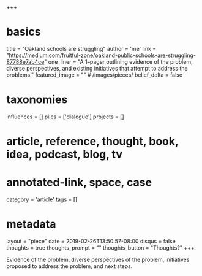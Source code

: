 +++
# basics
title     		 	= "Oakland schools are struggling"
author    		 	= 'me'
link      		 	= "https://medium.com/fruitful-zone/oakland-public-schools-are-struggling-87788e7ab4ce"
one_liner 		 	= "A 1–pager outlining evidence of the problem, diverse perspectives, and existing initiatives that attempt to address the problems."
featured_image 	= "" # /images/pieces/
belief_delta   	= false

# taxonomies
influences		 	= []
piles     		 	= ['dialogue']
projects			 	= []

# article, reference, thought, book, idea, podcast, blog, tv
# annotated-link, space, case
category  		 	= 'article'
tags					 	= []

# metadata
layout	    	 	= "piece"
date      		 	= 2019-02-26T13:50:57-08:00
disqus    		 	= false
thoughts			 	= true
thoughts_prompt = ""
thoughts_button = "Thoughts?"
+++

Evidence of the problem, diverse perspectives of the problem, initiatives proposed to address the problem, and next steps.